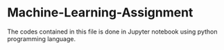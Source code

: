 # Machine-Learning-Assignment
The codes contained in this file is done in Jupyter notebook using python programming language.
